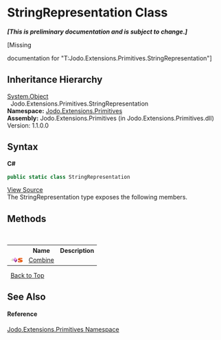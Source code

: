 # StringRepresentation Class
 _**\[This is preliminary documentation and is subject to change.\]**_

\[Missing <summary> documentation for "T:Jodo.Extensions.Primitives.StringRepresentation"\]


## Inheritance Hierarchy
<a href="https://docs.microsoft.com/dotnet/api/system.object" target="_blank" rel="noopener noreferrer">System.Object</a><br />&nbsp;&nbsp;Jodo.Extensions.Primitives.StringRepresentation<br />
**Namespace:**&nbsp;<a href="N_Jodo_Extensions_Primitives">Jodo.Extensions.Primitives</a><br />**Assembly:**&nbsp;Jodo.Extensions.Primitives (in Jodo.Extensions.Primitives.dll) Version: 1.1.0.0

## Syntax

**C#**<br />
``` C#
public static class StringRepresentation
```

<a href="https://github.com/JosephJShort/Jodo.Extensions/blob/main/src/Jodo.Extensions.Primitives/StringRepresentation.cs" rel="noopener noreferrer" title="View the source code">View Source</a><br />
The StringRepresentation type exposes the following members.


## Methods
&nbsp;<table><tr><th></th><th>Name</th><th>Description</th></tr><tr><td>![Public method](media/pubmethod.gif "Public method")![Static member](media/static.gif "Static member")</td><td><a href="M_Jodo_Extensions_Primitives_StringRepresentation_Combine">Combine</a></td><td /></tr></table>&nbsp;
<a href="#stringrepresentation-class">Back to Top</a>

## See Also


#### Reference
<a href="N_Jodo_Extensions_Primitives">Jodo.Extensions.Primitives Namespace</a><br />